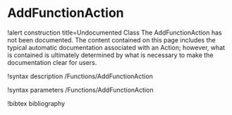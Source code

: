 <!-- MOOSE Documentation Stub: Remove this when content is added. -->

# AddFunctionAction

!alert construction title=Undocumented Class
The AddFunctionAction has not been documented. The content contained on this page includes the
typical automatic documentation associated with an Action; however, what is contained is ultimately
determined by what is necessary to make the documentation clear for users.

!syntax description /Functions/AddFunctionAction

!syntax parameters /Functions/AddFunctionAction

!bibtex bibliography
